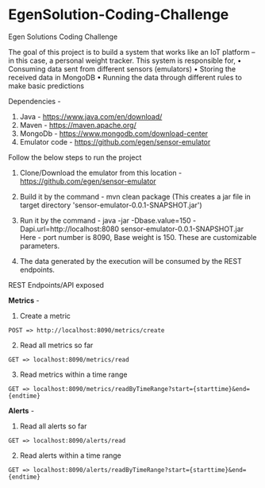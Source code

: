 # EgenSolution-Coding-Challenge
Egen Solutions Coding Challenge

The goal of this project is to build a system that works like an IoT platform – in this case, a personal weight tracker. This system is responsible for,
•	Consuming data sent from different sensors (emulators)
•	Storing the received data in MongoDB
•	Running the data through different rules to make basic predictions

Dependencies - 
1. Java - https://www.java.com/en/download/
2. Maven - https://maven.apache.org/
3. MongoDb - https://www.mongodb.com/download-center
4. Emulator code - https://github.com/egen/sensor-emulator


Follow the below steps to run the project

1. Clone/Download the emulator from this location - https://github.com/egen/sensor-emulator

2. Build it by the command - mvn clean package (This creates a jar file in target directory 'sensor-emulator-0.0.1-SNAPSHOT.jar')

3. Run it by the command - java -jar -Dbase.value=150 -Dapi.url=http://localhost:8080 sensor-emulator-0.0.1-SNAPSHOT.jar
    Here - port number is 8090, Base weight is 150. These are customizable parameters.
    
4. The data generated by the execution will be consumed by the REST endpoints.

REST Endpoints/API exposed

**Metrics** - 

1. Create a metric

`POST => http://localhost:8090/metrics/create`

2. Read all metrics so far

`GET => localhost:8090/metrics/read`

3. Read metrics within a time range

`GET => localhost:8090/metrics/readByTimeRange?start={starttime}&end={endtime}`

**Alerts** - 

1. Read all alerts so far

`GET => localhost:8090/alerts/read`

2. Read alerts within a time range

`GET => localhost:8090/alerts/readByTimeRange?start={starttime}&end={endtime}`

